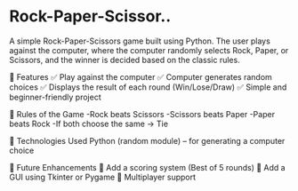 # Rock-Paper-Scissor..
A simple Rock-Paper-Scissors game built using Python.
The user plays against the computer, where the computer randomly selects Rock, Paper, or Scissors, and the winner is decided based on the classic rules.

📌 Features
✅ Play against the computer
✅ Computer generates random choices
✅ Displays the result of each round (Win/Lose/Draw)
✅ Simple and beginner-friendly project

🎯 Rules of the Game
    -Rock beats Scissors
    -Scissors beats Paper
    -Paper beats Rock
    -If both choose the same → Tie

🔧 Technologies Used
    Python (random module) – for generating a computer choice

🚀 Future Enhancements
🔹 Add a scoring system (Best of 5 rounds)
🔹 Add a GUI using Tkinter or Pygame
🔹 Multiplayer support
